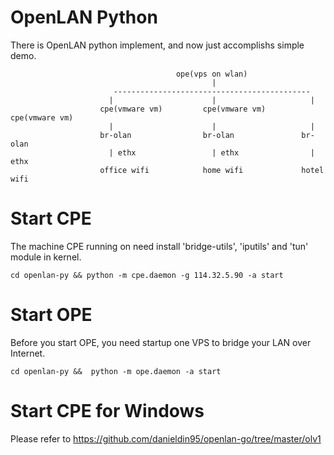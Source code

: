 # OpenLAN Python
There is OpenLAN python implement, and now just accomplishs simple demo. 

                                         ope(vps on wlan)
                                                 |
                           --------------------------------------------
                          |                      |                     |
                        cpe(vmware vm)         cpe(vmware vm)        cpe(vmware vm)
                          |                      |                     |
                        br-olan                br-olan               br-olan
                          | ethx                 | ethx                | ethx
                        office wifi            home wifi             hotel wifi

# Start CPE
The machine CPE running on need install 'bridge-utils', 'iputils' and 'tun' module in kernel. 

    cd openlan-py && python -m cpe.daemon -g 114.32.5.90 -a start

# Start OPE
Before you start OPE, you need startup one VPS to bridge your LAN over Internet.

    cd openlan-py &&  python -m ope.daemon -a start

# Start CPE for Windows

Please refer to https://github.com/danieldin95/openlan-go/tree/master/olv1


